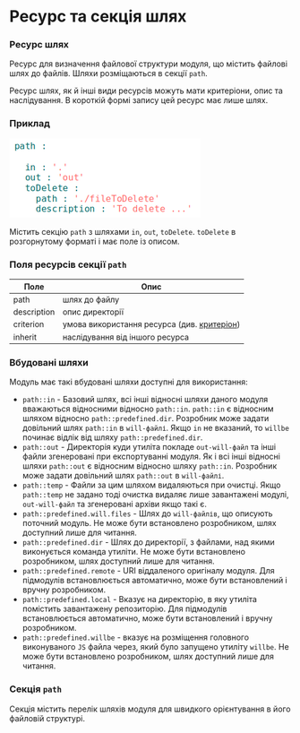 # Ресурс та секція шлях

### Ресурс шлях

Ресурс для визначення файлової структури модуля, що містить файлові шлях до файлів. Шляхи розміщаються в секції <code>path</code>.

Ресурс шлях, як й інші види ресурсів можуть мати критеріони, опис та наслідування. В короткій формі запису цей ресурс має лише шлях.

### Приклад

![section.path.png](./Images/section.path.png)

Містить секцію `path` з шляхами `in`, `out`, `toDelete`. `toDelete` в розгорнутому форматі і має поле із описом.

### Поля ресурсів секції `path`

| Поле           | Опис                                        |
|----------------|---------------------------------------------|
| path           | шлях до файлу  |
| description    | опис директорії                             |
| criterion      | умова використання ресурса (див. [критеріон](Criterions.md)) |
| inherit        | наслідування від іншого ресурса   |

### Вбудовані шляхи

Модуль має такі вбудовані шляхи доступні для використання:

- `path::in` - Базовий шлях, всі інші відносні шляхи даного модуля вважаються відносними відносно `path::in`. `path::in` є відносним шляхом відносно `path::predefined.dir`. Розробник може задати довільний шлях `path::in` в `will-файлі`. Якщо `in` не вказаний, то `willbe` починає відлік від шляху `path::predefined.dir`.
- `path::out` - Директорія куди утиліта покладе `out-will-файл` та інші файли згенеровані при експортуванні модуля. Як і всі інші відносні шляхи `path::out` є відносним відносно шляху `path::in`. Розробник може задати довільний шлях `path::out` в `will-файлі`.
- `path::temp` - Файли за цим шляхом видаляються при очистці. Якщо `path::temp` не задано тоді очистка видаляє лише завантажені модулі, `out-will-файл` та згенеровані архіви якщо такі є.
- `path::predefined.will.files` - Шлях до `will-файлів`, що описують поточний модуль. Не може бути встановлено розробником, шлях доступний лише для читання.
- `path::predefined.dir` - Шлях до директорії, з файлами, над якими виконується команда утиліти. Не може бути встановлено розробником, шлях доступний лише для читання.
- `path::predefined.remote` - URI віддаленого оригіналу модуля. Для підмодулів встановлюється автоматично, може бути встановлений і вручну розробником.
- `path::predefined.local` - Вказує на директорію, в яку утиліта помістить завантажену репозиторію. Для підмодулів встановлюється автоматично, може бути встановлений і вручну розробником.  
- `path::predefined.willbe` - вказує на розміщення головного виконуваного `JS` файла через, який було запущено утиліту `willbe`. Не може бути встановлено розробником, шлях доступний лише для читання.

### Секція <code>path</code>

Секція містить перелік шляхів модуля для швидкого орієнтування в його файловій структурі.
